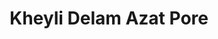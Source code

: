 ---
layout: post
layout: main
title: Kheyli Delam Azat Pore
categories: [mohsen_yeganeh]
file: /assets/music/mohsen_yeganeh-kheyli-delam-azat-pore.mp3
---
